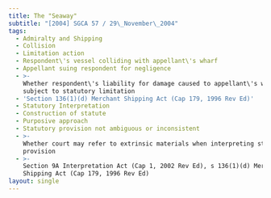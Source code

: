 ```yaml
---
title: The "Seaway"
subtitle: "[2004] SGCA 57 / 29\_November\_2004"
tags:
  - Admiralty and Shipping
  - Collision
  - Limitation action
  - Respondent\'s vessel colliding with appellant\'s wharf
  - Appellant suing respondent for negligence
  - >-
    Whether respondent\'s liability for damage caused to appellant\'s wharf
    subject to statutory limitation
  - 'Section 136(1)(d) Merchant Shipping Act (Cap 179, 1996 Rev Ed)'
  - Statutory Interpretation
  - Construction of statute
  - Purposive approach
  - Statutory provision not ambiguous or inconsistent
  - >-
    Whether court may refer to extrinsic materials when interpreting statutory
    provision
  - >-
    Section 9A Interpretation Act (Cap 1, 2002 Rev Ed), s 136(1)(d) Merchant
    Shipping Act (Cap 179, 1996 Rev Ed)
layout: single
---
```


